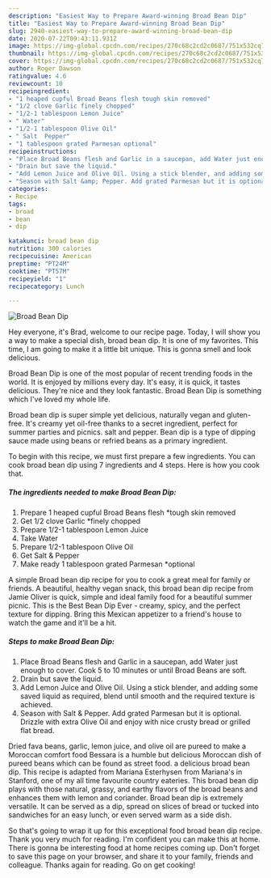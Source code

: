 ```yaml
---
description: "Easiest Way to Prepare Award-winning Broad Bean Dip"
title: "Easiest Way to Prepare Award-winning Broad Bean Dip"
slug: 2940-easiest-way-to-prepare-award-winning-broad-bean-dip
date: 2020-07-22T09:43:11.931Z
image: https://img-global.cpcdn.com/recipes/270c68c2cd2c0687/751x532cq70/broad-bean-dip-recipe-main-photo.jpg
thumbnail: https://img-global.cpcdn.com/recipes/270c68c2cd2c0687/751x532cq70/broad-bean-dip-recipe-main-photo.jpg
cover: https://img-global.cpcdn.com/recipes/270c68c2cd2c0687/751x532cq70/broad-bean-dip-recipe-main-photo.jpg
author: Roger Dawson
ratingvalue: 4.6
reviewcount: 10
recipeingredient:
- "1 heaped cupful Broad Beans flesh tough skin removed"
- "1/2 clove Garlic finely chopped"
- "1/2-1 tablespoon Lemon Juice"
- " Water"
- "1/2-1 tablespoon Olive Oil"
- " Salt  Pepper"
- "1 tablespoon grated Parmesan optional"
recipeinstructions:
- "Place Broad Beans flesh and Garlic in a saucepan, add Water just enough to cover. Cook 5 to 10 minutes or until Broad Beans are soft."
- "Drain but save the liquid."
- "Add Lemon Juice and Olive Oil. Using a stick blender, and adding some saved liquid as required, blend until smooth and the required texture is achieved."
- "Season with Salt &amp; Pepper. Add grated Parmesan but it is optional. Drizzle with extra Olive Oil and enjoy with nice crusty bread or grilled flat bread."
categories:
- Recipe
tags:
- broad
- bean
- dip

katakunci: broad bean dip 
nutrition: 300 calories
recipecuisine: American
preptime: "PT24M"
cooktime: "PT57M"
recipeyield: "1"
recipecategory: Lunch

---
```



![Broad Bean Dip](https://img-global.cpcdn.com/recipes/270c68c2cd2c0687/751x532cq70/broad-bean-dip-recipe-main-photo.jpg)

Hey everyone, it's Brad, welcome to our recipe page. Today, I will show you a way to make a special dish, broad bean dip. It is one of my favorites. This time, I am going to make it a little bit unique. This is gonna smell and look delicious.

Broad Bean Dip is one of the most popular of recent trending foods in the world. It is enjoyed by millions every day. It's easy, it is quick, it tastes delicious. They're nice and they look fantastic. Broad Bean Dip is something which I've loved my whole life.

Broad bean dip is super simple yet delicious, naturally vegan and gluten-free. It&#39;s creamy yet oil-free thanks to a secret ingredient, perfect for summer parties and picnics. salt and pepper. Bean dip is a type of dipping sauce made using beans or refried beans as a primary ingredient.


To begin with this recipe, we must first prepare a few ingredients. You can cook broad bean dip using 7 ingredients and 4 steps. Here is how you cook that.

<!--inarticleads1-->

##### The ingredients needed to make Broad Bean Dip:

1. Prepare 1 heaped cupful Broad Beans flesh *tough skin removed
1. Get 1/2 clove Garlic *finely chopped
1. Prepare 1/2-1 tablespoon Lemon Juice
1. Take  Water
1. Prepare 1/2-1 tablespoon Olive Oil
1. Get  Salt &amp; Pepper
1. Make ready 1 tablespoon grated Parmesan *optional


A simple Broad bean dip recipe for you to cook a great meal for family or friends. A beautiful, healthy vegan snack, this broad bean dip recipe from Jamie Oliver is quick, simple and ideal family food for a beautiful summer picnic. This is the Best Bean Dip Ever - creamy, spicy, and the perfect texture for dipping. Bring this Mexican appetizer to a friend&#39;s house to watch the game and it&#39;ll be a hit. 

<!--inarticleads2-->

##### Steps to make Broad Bean Dip:

1. Place Broad Beans flesh and Garlic in a saucepan, add Water just enough to cover. Cook 5 to 10 minutes or until Broad Beans are soft.
1. Drain but save the liquid.
1. Add Lemon Juice and Olive Oil. Using a stick blender, and adding some saved liquid as required, blend until smooth and the required texture is achieved.
1. Season with Salt &amp; Pepper. Add grated Parmesan but it is optional. Drizzle with extra Olive Oil and enjoy with nice crusty bread or grilled flat bread.


Dried fava beans, garlic, lemon juice, and olive oil are pureed to make a Moroccan comfort food Bessara is a humble but delicious Moroccan dish of pureed beans which can be found as street food. a delicious broad bean dip. This recipe is adapted from Mariana Esterhysen from Mariana&#39;s in Stanford, one of my all time favourite country eateries. This broad bean dip plays with those natural, grassy, and earthy flavors of the broad beans and enhances them with lemon and coriander. Broad bean dip is extremely versatile. It can be served as a dip, spread on slices of bread or tucked into sandwiches for an easy lunch, or even served warm as a side dish. 

So that's going to wrap it up for this exceptional food broad bean dip recipe. Thank you very much for reading. I'm confident you can make this at home. There is gonna be interesting food at home recipes coming up. Don't forget to save this page on your browser, and share it to your family, friends and colleague. Thanks again for reading. Go on get cooking!
